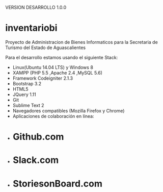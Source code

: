 VERSION DESARROLLO
1.0.0

# inventariobi
Proyecto de Administracion de Bienes Informaticos para la Secretaria de Turismo del Estado de Aguascalientes

Para el desarrollo estamos usando el siguiente Stack:
* Linux(Ubuntu 14.04 LTS) y Windows 8
* XAMPP (PHP 5.5  ,Apache 2.4 ,MySQL 5.6)
* Framework Codeigniter 2.1.3
* Bootstrap 3.2
* HTML5
* JQuery 1.11
* Git
* Sublime Text 2
* Navegadores compatibles (Mozilla Firefox y Chrome)
* Aplicaciones de colaboración en línea:
* # Github.com
* # Slack.com
* # StoriesonBoard.com
